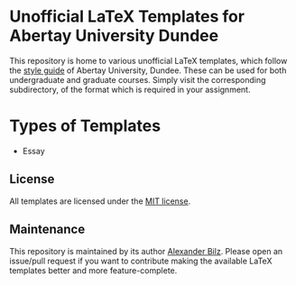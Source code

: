 # Unofficial LaTeX Templates for Abertay University Dundee
This repository is home to various unofficial LaTeX templates, which follow the [style guide](https://intranet.abertay.ac.uk/library/digital-skills/abertaystyleguidance/) of Abertay University, Dundee. These can be used for both undergraduate and graduate courses. Simply visit the corresponding subdirectory, of the format which is required in your assignment.

# Types of Templates
- Essay

## License

All templates are licensed under the [MIT license](https://github.com/lxndrblz/Abertay-LaTeX/blob/master/LICENSE).

## Maintenance

This repository is maintained by its author [Alexander Bilz](https://github.com/lxndrblz). Please open an issue/pull request if you want to contribute making the available LaTeX templates better and more feature-complete.